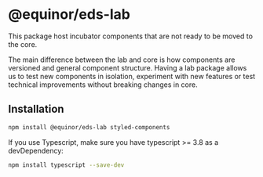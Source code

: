# @equinor/eds-lab

This package host incubator components that are not ready to be moved to the core.

The main difference between the lab and core is how components are versioned and general component structure. Having a lab package allows us to test new components in isolation, experiment with new features or test technical improvements without breaking changes in core.
## Installation

```sh
npm install @equinor/eds-lab styled-components
```
If you use Typescript, make sure you have typescript >= 3.8 as a devDependency:
```sh
npm install typescript --save-dev
```
